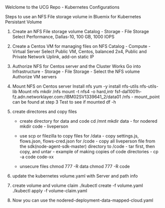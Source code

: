 Welclome to the UCG Repo - Kubernetes Configurations


Steps to use an NFS File storage volume in Bluemix for Kubernetes Persistant Volume

1. Create an NFS File storage volume
   Catalog - Storage - File Storage
   Select Performance, Dallas-10, 100 GB, 1000 IOPS

2. Create a Centos VM for managing files on NFS
   Catalog - Compute - Virtual Server
   Select Public VM, Centos, balanced 2x4, Public and Private Network Uplink, add-on static IP

3. Authorize NFS for Centos server and the Cluster Works
   Go into Infrastructure - Storage - File Storage - Select the NFS volume
   Authorize VM servers

4. Mount NFS on Centos server
   Install nfs 
        yum -y install nfs-utils nfs-utils-lib
   Mount nfs
       mkdir /nfs
       mount -t nfs4 -o hard,intr fsf-dal1001h-fz.adn.networklayer.com:/IBM02SV1339641_2/data01 /nfs
           - mount_point can be found at step 3
   Test to see if mounted
        df -h
5. create directores and copy files
     - create directory for data and code
       cd /mnt
       mkdir data - for nodered 
       mkdir code - liveperson

     - use scp or filezilla to copy files
       for /data
           - copy settings.js, flows.json, flows-cred.json
       for /code
           - copy all liveperson file from the sdk(node-agent-sdk-master) directory to /code - tar first, then copy, and untar
           - example of making copies of code directories - cp -a code  code-xx
     - unsecure files 
       chmod 777 -R data
       chmod 777 -R code

 6. update the kubernetes volume.yaml with Server and path info

 7. create volume and volume claim
      ./kubectl create -f volume.yaml
      ./kubectl apply -f volume-claim.yaml

 8. Now you can use the nodered-deployment-data-mapped-cloud.yaml












